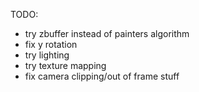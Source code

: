 TODO:

- try zbuffer instead of painters algorithm
- fix y rotation
- try lighting
- try texture mapping
- fix camera clipping/out of frame stuff